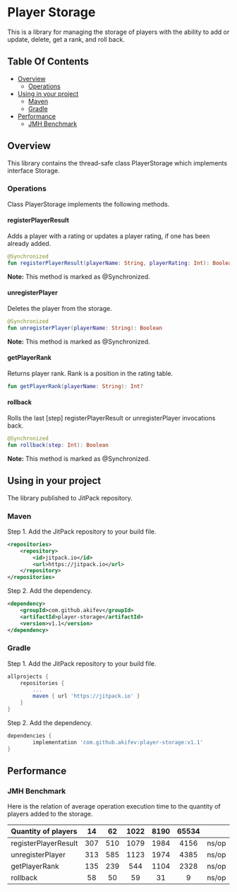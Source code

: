 # Player Storage

This is a library for managing the storage of players with the ability
to add or update, delete, get a rank, and roll back.

## Table Of Contents
<!--ts-->
   * [Overview](#overview)
        * [Operations](#operations)
   * [Using in your project](#using-in-your-project)
        * [Maven](#maven)
        * [Gradle](#gradle)
   * [Performance](#performance)
        * [JMH Benchmark](#jmh-benchmark)
<!--te-->

## Overview
This library contains the thread-safe class PlayerStorage which implements interface Storage.

### Operations
Class PlayerStorage implements the following methods.

#### registerPlayerResult
Adds a player with a rating or updates a player rating, if one has been already added.  

```kotlin
@Synchronized
fun registerPlayerResult(playerName: String, playerRating: Int): Boolean
```
**Note:** This method is marked as @Synchronized.

#### unregisterPlayer
Deletes the player from the storage.

```kotlin
@Synchronized
fun unregisterPlayer(playerName: String): Boolean
```
**Note:** This method is marked as @Synchronized.

#### getPlayerRank
Returns player rank. Rank is a position in the rating table. 
```kotlin
fun getPlayerRank(playerName: String): Int?
```

#### rollback
Rolls the last [step] registerPlayerResult or unregisterPlayer invocations back.
```kotlin
@Synchronized
fun rollback(step: Int): Boolean
```
**Note:** This method is marked as @Synchronized.

## Using in your project
The library published to JitPack repository.
### Maven
Step 1. Add the JitPack repository to your build file.

```xml
<repositories>
    <repository>
        <id>jitpack.io</id>
        <url>https://jitpack.io</url>
    </repository>
</repositories>
```

Step 2. Add the dependency.

```xml
<dependency>
    <groupId>com.github.akifev</groupId>
    <artifactId>player-storage</artifactId>
    <version>v1.1</version>
</dependency>
```
### Gradle
Step 1. Add the JitPack repository to your build file.

```groovy
allprojects {
    repositories {
        ...
        maven { url 'https://jitpack.io' }
    }
}
```

Step 2. Add the dependency.

```groovy
dependencies {
        implementation 'com.github.akifev:player-storage:v1.1'
}
```

## Performance
### JMH Benchmark 
Here is the relation of average operation execution time to the quantity of players added to the storage.   

|Quantity of players | 14    | 62    | 1022  | 8190  | 65534 |         |
|:-------------------|:-----:|:-----:|:-----:|:-----:|:-----:|--------:|
|registerPlayerResult|307    |510    |1079   |1984   |4156   |ns/op    |
|unregisterPlayer    |313    |585    |1123   |1974   |4385   |ns/op    |
|getPlayerRank       |135    |239    |544    |1104   |2328   |ns/op    |
|rollback            |58     |50     |59     |31     |9      |ns/op    |
